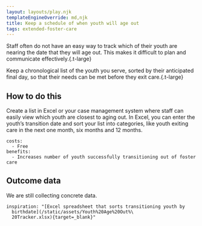 ```yaml
---
layout: layouts/play.njk
templateEngineOverride: md,njk
title: Keep a schedule of when youth will age out
tags: extended-foster-care
---
```


Staff often do not have an easy way to track which of their youth are nearing the date that they will age out. This makes it difficult to plan and communicate effectively.{.t-large}

Keep a chronological list of the youth you serve, sorted by their anticipated final day, so that their needs can be met before they exit care.{.t-large}

## How to do this

Create a list in Excel or your case management system where staff can easily view which youth are closest to aging out. In Excel, you can enter the youth’s transition date and sort your list into categories, like youth exiting care in the next one month, six months and 12 months.

    costs:
      - Free
    benefits:
      - Increases number of youth successfully transitioning out of foster care

## Outcome data

We are still collecting concrete data.

    inspiration: "[Excel spreadsheet that sorts transitioning youth by
      birthdate](/static/assets/Youth%20Age%20Out%\
      20Tracker.xlsx){target=_blank}"
 